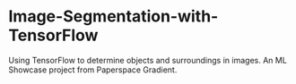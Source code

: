 # Image-Segmentation-with-TensorFlow
Using TensorFlow to determine objects and surroundings in images. An ML Showcase project from Paperspace Gradient.
